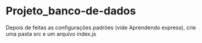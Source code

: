 # Projeto_banco-de-dados

Depois de feitas as configurações padrões (vide Aprendendo express), crie uma pasta src e um arquivo index.js
